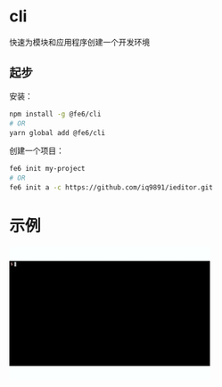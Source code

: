 # cli

快速为模块和应用程序创建一个开发环境

## 起步

安装：

```bash
npm install -g @fe6/cli
# OR
yarn global add @fe6/cli
```

创建一个项目：

```bash
fe6 init my-project
# OR
fe6 init a -c https://github.com/iq9891/ieditor.git
```

# 示例

![示例](./public/demo.gif)
